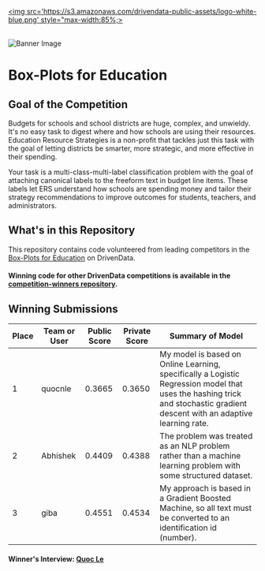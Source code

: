 [<img src='https://s3.amazonaws.com/drivendata-public-assets/logo-white-blue.png' style="max-width:85%;>](https://www.drivendata.org/)
<br><br>

![Banner Image](https://s3.amazonaws.com/drivendata/comp_images/4.jpg)

# Box-Plots for Education
## Goal of the Competition
Budgets for schools and school districts are huge, complex, and unwieldy. It's no easy task to digest where and how schools are using their resources. Education Resource Strategies is a non-profit that tackles just this task with the goal of letting districts be smarter, more strategic, and more effective in their spending.

Your task is a multi-class-multi-label classification problem with the goal of attaching canonical labels to the freeform text in budget line items. These labels let ERS understand how schools are spending money and tailor their strategy recommendations to improve outcomes for students, teachers, and administrators.

## What's in this Repository
This repository contains code volunteered from leading competitors in the [Box-Plots for Education](https://www.drivendata.org/competitions/4/) on DrivenData.

#### Winning code for other DrivenData competitions is available in the [competition-winners repository](https://github.com/drivendataorg/competition-winners).

## Winning Submissions

Place | Team or User | Public Score | Private Score | Summary of Model
--- | --- | --- | --- | ---
1 | quocnle | 0.3665 | 0.3650 | My model is based on Online Learning, specifically a Logistic Regression model that uses the hashing trick and stochastic gradient descent with an adaptive learning rate.
2 | Abhishek | 0.4409 | 0.4388 | The problem was treated as an NLP problem rather than a machine learning problem with some structured dataset.
3 | giba | 0.4551 | 0.4534 | My approach is based in a Gradient Boosted Machine, so all text must be converted to an identification id (number).


#### Winner's Interview: [Quoc Le](http://blog.drivendata.org/2015/02/26/box-plots-winner-interview-quoc-le/)
